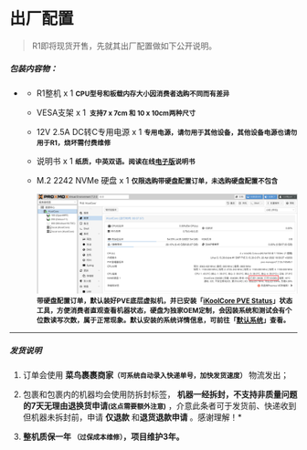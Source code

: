 # 出厂配置

> R1即将现货开售，先就其出厂配置做如下公开说明。

##### 包装内容物：

- - R1整机 x 1 **<small>CPU型号和板载内存大小因消费者选购不同而有差异</small>**

  - VESA支架 x 1 **<small> 支持7 x 7cm 和 10 x 10cm两种尺寸</small>**

  - 12V 2.5A DC转C专用电源 x 1 **<small>专用电源，请勿用于其他设备，其他设备电源也请勿用于R1，烧坏需付费维修</small>**

  - 说明书 x 1 **<small>纸质，中英双语。阅读在线[电子版]()说明书</small>**

  - M.2 2242 NVMe 硬盘 x 1  **<small>仅限选购带硬盘配置订单，未选购硬盘配置不包含</small>**

    ![](../images/M.2_SSD_Status.png)
    **<small>带硬盘配置订单，默认装好PVE底层虚拟机，并已安装「[iKoolCore PVE Status](https://github.com/iKoolCore/PVE_Status_Tools)」状态工具，方便消费者直观查看机器状态，硬盘为独家OEM定制，会因装系统和测试会有个位数读写次数，属于正常现象。默认安装的系统详情信息，可前往「[默认系统](https://wiki.ikoolcore.cn/#/guidance/default_os)」查看。</small>**

<hr>

##### 发货说明

1. 订单会使用 **菜鸟裹裹商家<small>（可系统自动录入快递单号，加快发货速度）</small>** 物流发出；
2. 包裹和包裹内的机器均会使用防拆封标签， **机器一经拆封，不支持非质量问题的7天无理由退换货申请<small>(这点需要额外注意)</small>**  ，介意此条者可于发货前、快递收到但机器未拆封前，申请 **仅退款** 和**退货退款申请** 。感谢理解！*

3. **整机质保一年 <small>（过保成本维修）</small>，项目维护3年。**